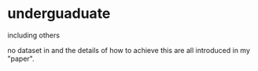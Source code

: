 # underguaduate
including others

no dataset in and the details of how to achieve this are all introduced in my "paper".
